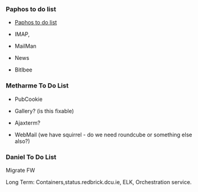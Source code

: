 ### Paphos to do list



*  [Paphos to do list](paphos_migration)

*  IMAP,

*  MailMan

*  News

*  Bitlbee


### Metharme To Do List


*  PubCookie

*  Gallery? (is this fixable)

*  Ajaxterm?

*  WebMail (we have squirrel - do we need roundcube or something else also?)



### Daniel To Do List

Migrate FW

Long Term:
Containers,status.redbrick.dcu.ie, ELK, Orchestration service.
